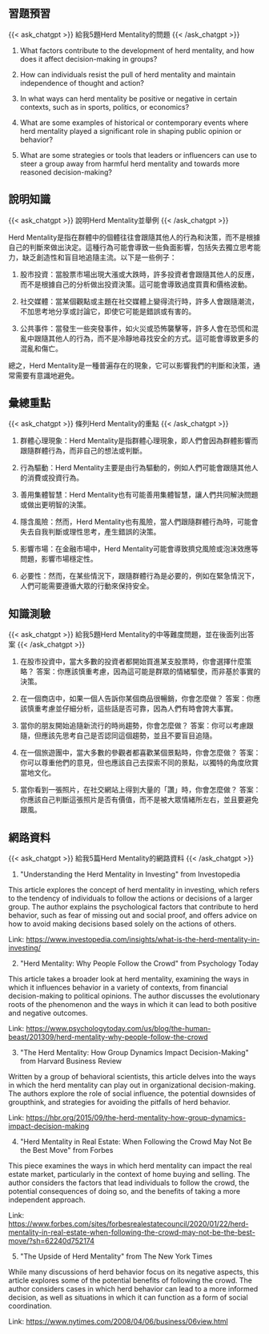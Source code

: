 ## 習題預習
{{< ask_chatgpt >}}
給我5題Herd Mentality的問題
{{< /ask_chatgpt >}}



1. What factors contribute to the development of herd mentality, and how does it affect decision-making in groups?

2. How can individuals resist the pull of herd mentality and maintain independence of thought and action?

3. In what ways can herd mentality be positive or negative in certain contexts, such as in sports, politics, or economics?

4. What are some examples of historical or contemporary events where herd mentality played a significant role in shaping public opinion or behavior?

5. What are some strategies or tools that leaders or influencers can use to steer a group away from harmful herd mentality and towards more reasoned decision-making?   

## 說明知識
{{< ask_chatgpt >}}
說明Herd Mentality並舉例
{{< /ask_chatgpt >}}



Herd Mentality是指在群體中的個體往往會跟隨其他人的行為和決策，而不是根據自己的判斷來做出決定。這種行為可能會導致一些負面影響，包括失去獨立思考能力，缺乏創造性和盲目地追隨主流。以下是一些例子：

1. 股市投資：當股票市場出現大漲或大跌時，許多投資者會跟隨其他人的反應，而不是根據自己的分析做出投資決策。這可能會導致過度買賣和價格波動。

2. 社交媒體：當某個觀點或主題在社交媒體上變得流行時，許多人會跟隨潮流，不加思考地分享或討論它，即使它可能是錯誤或有害的。

3. 公共事件：當發生一些突發事件，如火災或恐怖襲擊等，許多人會在恐慌和混亂中跟隨其他人的行為，而不是冷靜地尋找安全的方式。這可能會導致更多的混亂和傷亡。

總之，Herd Mentality是一種普遍存在的現象，它可以影響我們的判斷和決策，通常需要有意識地避免。   

## 彙總重點
{{< ask_chatgpt >}}
條列Herd Mentality的重點
{{< /ask_chatgpt >}}



1. 群體心理現象：Herd Mentality是指群體心理現象，即人們會因為群體影響而跟隨群體行為，而非自己的想法或判斷。

2. 行為驅動：Herd Mentality主要是由行為驅動的，例如人們可能會跟隨其他人的消費或投資行為。

3. 善用集體智慧：Herd Mentality也有可能善用集體智慧，讓人們共同解決問題或做出更明智的決策。

4. 隱含風險：然而，Herd Mentality也有風險，當人們跟隨群體行為時，可能會失去自我判斷或理性思考，產生錯誤的決策。

5. 影響市場：在金融市場中，Herd Mentality可能會導致擠兌風險或泡沫效應等問題，影響市場穩定性。

6. 必要性：然而，在某些情況下，跟隨群體行為是必要的，例如在緊急情況下，人們可能需要遵循大眾的行動來保持安全。   

## 知識測驗
{{< ask_chatgpt >}}
給我5題Herd Mentality的中等難度問題，並在後面列出答案
{{< /ask_chatgpt >}}



1. 在股市投資中，當大多數的投資者都開始買進某支股票時，你會選擇什麼策略？
答案：你應該慎重考慮，因為這可能是群眾的情緒驅使，而非基於事實的決策。

2. 在一個商店中，如果一個人告訴你某個商品很暢銷，你會怎麼做？
答案：你應該慎重考慮並仔細分析，這些話是否可靠，因為人們有時會誇大事實。

3. 當你的朋友開始追隨新流行的時尚趨勢，你會怎麼做？
答案：你可以考慮跟隨，但應該先思考自己是否認同這個趨勢，並且不要盲目追隨。

4. 在一個旅遊團中，當大多數的參觀者都喜歡某個景點時，你會怎麼做？
答案：你可以尊重他們的意見，但也應該自己去探索不同的景點，以獨特的角度欣賞當地文化。

5. 當你看到一張照片，在社交網站上得到大量的「讚」時，你會怎麼做？
答案：你應該自己判斷這張照片是否有價值，而不是被大眾情緒所左右，並且要避免跟風。   

## 網路資料
{{< ask_chatgpt >}}
給我5篇Herd Mentality的網路資料
{{< /ask_chatgpt >}}



1. "Understanding the Herd Mentality in Investing" from Investopedia

This article explores the concept of herd mentality in investing, which refers to the tendency of individuals to follow the actions or decisions of a larger group. The author explains the psychological factors that contribute to herd behavior, such as fear of missing out and social proof, and offers advice on how to avoid making decisions based solely on the actions of others.

Link: https://www.investopedia.com/insights/what-is-the-herd-mentality-in-investing/

2. "Herd Mentality: Why People Follow the Crowd" from Psychology Today

This article takes a broader look at herd mentality, examining the ways in which it influences behavior in a variety of contexts, from financial decision-making to political opinions. The author discusses the evolutionary roots of the phenomenon and the ways in which it can lead to both positive and negative outcomes.

Link: https://www.psychologytoday.com/us/blog/the-human-beast/201309/herd-mentality-why-people-follow-the-crowd

3. "The Herd Mentality: How Group Dynamics Impact Decision-Making" from Harvard Business Review

Written by a group of behavioral scientists, this article delves into the ways in which the herd mentality can play out in organizational decision-making. The authors explore the role of social influence, the potential downsides of groupthink, and strategies for avoiding the pitfalls of herd behavior.

Link: https://hbr.org/2015/09/the-herd-mentality-how-group-dynamics-impact-decision-making

4. "Herd Mentality in Real Estate: When Following the Crowd May Not Be the Best Move" from Forbes

This piece examines the ways in which herd mentality can impact the real estate market, particularly in the context of home buying and selling. The author considers the factors that lead individuals to follow the crowd, the potential consequences of doing so, and the benefits of taking a more independent approach.

Link: https://www.forbes.com/sites/forbesrealestatecouncil/2020/01/22/herd-mentality-in-real-estate-when-following-the-crowd-may-not-be-the-best-move/?sh=62240d752174

5. "The Upside of Herd Mentality" from The New York Times

While many discussions of herd behavior focus on its negative aspects, this article explores some of the potential benefits of following the crowd. The author considers cases in which herd behavior can lead to a more informed decision, as well as situations in which it can function as a form of social coordination.

Link: https://www.nytimes.com/2008/04/06/business/06view.html   


